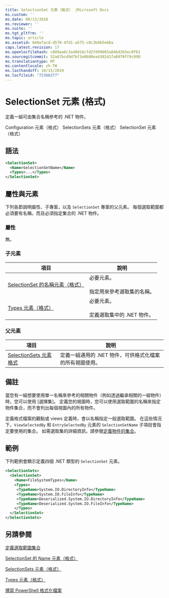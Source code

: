 ```yaml
---
title: SelectionSet 元素（格式） |Microsoft Docs
ms.custom: ''
ms.date: 09/13/2016
ms.reviewer: ''
ms.suite: ''
ms.tgt_pltfrm: ''
ms.topic: article
ms.assetid: 848e7acd-d578-4fd1-a575-c0c3b9b5e68a
caps.latest.revision: 17
ms.openlocfilehash: c809aa6c3a40d16cfd2fd99065a846d265ec0f61
ms.sourcegitcommit: 52a67bcd9d7bf3e8600ea4302d1fa8970ff9c998
ms.translationtype: MT
ms.contentlocale: zh-TW
ms.lasthandoff: 10/15/2019
ms.locfileid: "72368377"
---
```

# <a name="selectionset-element-format"></a>SelectionSet 元素 (格式)

定義一組可由集合名稱參考的 .NET 物件。

Configuration 元素（格式） SelectionSets 元素（格式） SelectionSet 元素（格式）

## <a name="syntax"></a>語法

```xml
<SelectionSet>
  <Name>SelectionSetName</Name>
  <Types>...</Types>
</SelectionSet>
```

## <a name="attributes-and-elements"></a>屬性與元素

下列各節說明屬性、子專案，以及 `SelectionSet` 專案的父元素。 每個選取範圍都必須要有名稱，而且必須指定集合的 .NET 物件。

### <a name="attributes"></a>屬性

無。

### <a name="child-elements"></a>子元素

|項目|說明|
|-------------|-----------------|
|[SelectionSet 的名稱元素（格式）](./name-element-for-selectionset-format.md)|必要元素。<br /><br /> 指定用來參考選取集的名稱。|
|[Types 元素（格式）](./types-element-for-selectionset-format.md)|必要元素。<br /><br /> 定義選取集中的 .NET 物件。|

### <a name="parent-elements"></a>父元素

|項目|說明|
|-------------|-----------------|
|[SelectionSets 元素格式](./selectionsets-element-format.md)|定義一組通用的 .NET 物件，可供格式化檔案的所有視圖使用。|

## <a name="remarks"></a>備註

當您有一組想要使用單一名稱來參考的相關物件（例如透過繼承相關的一組物件）時，您可以使用 [選擇集]。 定義您的視圖時，您可以使用選取範圍的名稱來指定物件集合，而不會列出每個視圖內的所有物件。

定義格式檔案的觀點或 views 定義時，會以名稱指定一般選取範圍。 在這些情況下，`ViewSelectedBy` 和 `EntrySelectedBy` 元素的 `SelectionSetName` 子項目會指定要使用的集合。 如需選取集的詳細資訊，請參閱[定義物件的集合](./defining-selection-sets.md)。

## <a name="example"></a>範例

下列範例會顯示定義四個 .NET 類型的 `SelectionSet` 元素。

```xml
<SelectionSets>
  <SelectionSet>
    <Name>FileSystemTypes</Name>
    <Types>
     <TypeName>System.IO.DirectoryInfo</TypeName>
     <TypeName>System.IO.FileInfo</TypeName>
     <TypeName>Deserialized.System.IO.DirectoryInfo</TypeName>
     <TypeName>Deserialized.System.IO.FileInfo</TypeName>
    </Types>
  </SelectionSet>
</SelectionSets>
```

## <a name="see-also"></a>另請參閱

[定義選取範圍集合](./defining-selection-sets.md)

[SelectionSet 的 Name 元素（格式）](./name-element-for-selectionset-format.md)

[SelectionSets 元素（格式）](./selectionsets-element-format.md)

[Types 元素（格式）](./types-element-for-selectionset-format.md)

[撰寫 PowerShell 格式化檔案](./writing-a-powershell-formatting-file.md)
